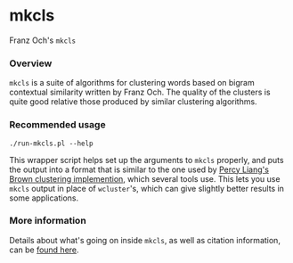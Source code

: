 # mkcls
Franz Och's `mkcls`

### Overview
`mkcls` is a suite of algorithms for clustering words based on bigram contextual similarity written by Franz Och. The quality of the clusters is quite good relative those produced by similar clustering algorithms.

### Recommended usage

    ./run-mkcls.pl --help

This wrapper script helps set up the arguments to `mkcls` properly, and puts the output into a format that is similar to the one used by [Percy Liang's Brown clustering implemention](https://github.com/percyliang/brown-cluster), which several tools use. This lets you use `mkcls` output in place of `wcluster`'s, which can give slightly better results in some applications.

### More information

Details about what's going on inside `mkcls`, as well as citation information, can be [found here](http://statmt.blogspot.com/2014/07/understanding-mkcls.html).


